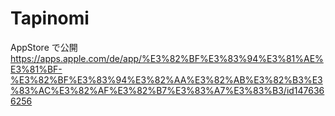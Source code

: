 # Tapinomi
AppStore で公開
https://apps.apple.com/de/app/%E3%82%BF%E3%83%94%E3%81%AE%E3%81%BF-%E3%82%BF%E3%83%94%E3%82%AA%E3%82%AB%E3%82%B3%E3%83%AC%E3%82%AF%E3%82%B7%E3%83%A7%E3%83%B3/id1476366256

